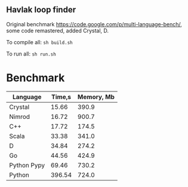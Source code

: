 Havlak loop finder
------------------

Original benchmark https://code.google.com/p/multi-language-bench/, some code remastered, added Crystal, D.

To compile all: `sh build.sh`

To run all: `sh run.sh`

# Benchmark

| Language        | Time,s  | Memory, Mb |
| --------------- | ------- | ---------- |
| Crystal         | 15.66   | 390.9      |
| Nimrod          | 16.72   | 900.7      |
| C++             | 17.72   | 174.5      |
| Scala           | 33.38   | 341.0      |
| D               | 34.84   | 274.2      |
| Go              | 44.56   | 424.9      |
| Python Pypy     | 69.46   | 730.2      |
| Python          | 396.54  | 724.0      |

